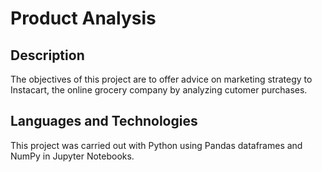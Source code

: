# Product Analysis

## Description
The objectives of this project are to offer advice on marketing strategy to Instacart, the online grocery company by analyzing cutomer purchases.

## Languages and Technologies
This project was carried out with Python using Pandas dataframes and NumPy in Jupyter Notebooks.
